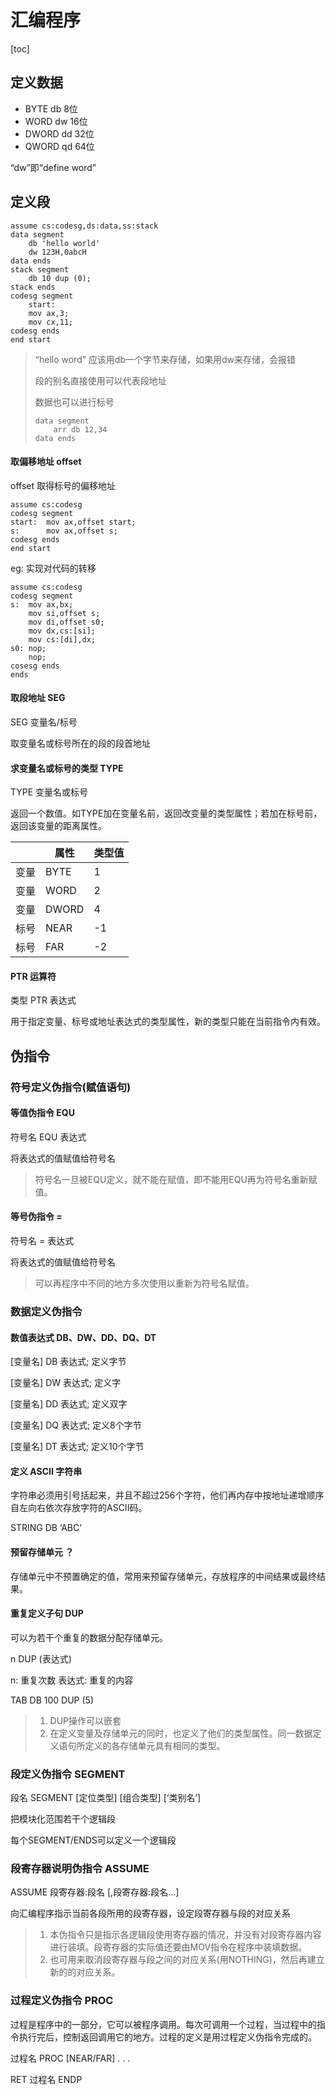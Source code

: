 # 汇编程序

[toc]

## 定义数据

*   BYTE db 8位
*   WORD dw 16位
*   DWORD dd 32位
*   QWORD qd 64位

“dw”即“define word”

## 定义段

~~~ assembly
assume cs:codesg,ds:data,ss:stack
data segment
	db 'hello world'
	dw 123H,0abcH
data ends
stack segment
	db 10 dup (0);
stack ends
codesg segment
	start:
	mov ax,3;
	mov cx,11;
codesg ends
end start
~~~

>   “hello word” 应该用db一个字节来存储，如果用dw来存储，会报错
>
>   段的别名直接使用可以代表段地址
>
>   数据也可以进行标号
>   ~~~ assembly
>   data segment 
>   	arr db 12,34
>   data ends
>   ~~~
>

#### 取偏移地址 offset

offset 取得标号的偏移地址

~~~ assembly
assume cs:codesg
codesg segment
start:	mov ax,offset start;
s:		mov ax,offset s;
codesg ends
end start
~~~

eg: 实现对代码的转移

~~~ assembly
assume cs:codesg
codesg segment
s:	mov ax,bx;
	mov si,offset s;
	mov di,offset s0;
	mov dx,cs:[si];
	mov cs:[di],dx;
s0:	nop;
	nop;
cosesg ends
ends
~~~

#### 取段地址 SEG

SEG 变量名/标号

取变量名或标号所在的段的段首地址

#### 求变量名或标号的类型 TYPE

TYPE 变量名或标号

返回一个数值。如TYPE加在变量名前，返回改变量的类型属性；若加在标号前，返回该变量的距离属性。

|      | 属性  | 类型值 |
| ---- | ----- | ------ |
| 变量 | BYTE  | 1      |
| 变量 | WORD  | 2      |
| 变量 | DWORD | 4      |
| 标号 | NEAR  | -1     |
| 标号 | FAR   | -2     |

#### PTR 运算符

类型 PTR 表达式

用于指定变量、标号或地址表达式的类型属性，新的类型只能在当前指令内有效。

## 伪指令

### 符号定义伪指令(赋值语句)

#### 等值伪指令 EQU

符号名 EQU 表达式

将表达式的值赋值给符号名

>   符号名一旦被EQU定义，就不能在赋值，即不能用EQU再为符号名重新赋值。

#### 等号伪指令 =

符号名 = 表达式

将表达式的值赋值给符号名

>   可以再程序中不同的地方多次使用以重新为符号名赋值。

### 数据定义伪指令

#### 数值表达式 DB、DW、DD、DQ、DT

[变量名] DB 表达式; 定义字节

[变量名] DW 表达式; 定义字

[变量名] DD 表达式; 定义双字

[变量名] DQ 表达式; 定义8个字节

[变量名] DT 表达式; 定义10个字节

#### 定义 ASCII 字符串

字符串必须用引号括起来，并且不超过256个字符，他们再内存中按地址递增顺序自左向右依次存放字符的ASCII码。

STRING DB ‘ABC’

#### 预留存储单元 ？

存储单元中不预置确定的值，常用来预留存储单元，存放程序的中间结果或最终结果。

#### 重复定义子句 DUP

可以为若干个重复的数据分配存储单元。

n DUP (表达式)

n: 重复次数  表达式: 重复的内容

TAB DB 100 DUP (5)

>   1.   DUP操作可以嵌套
>   2.   在定义变量及存储单元的同时，也定义了他们的类型属性。同一数据定义语句所定义的各存储单元具有相同的类型。

### 段定义伪指令 SEGMENT

段名 SEGMENT [定位类型] [组合类型] [‘类别名’]

 把模块化范围若干个逻辑段

每个SEGMENT/ENDS可以定义一个逻辑段

### 段寄存器说明伪指令 ASSUME

ASSUME 段寄存器:段名 [,段寄存器:段名…]

向汇编程序指示当前各段所用的段寄存器，设定段寄存器与段的对应关系

>   1.   本伪指令只是指示各逻辑段使用寄存器的情况，并没有对段寄存器内容进行装填。段寄存器的实际值还要由MOV指令在程序中装填数据。
>   2.   也可用来取消段寄存器与段之间的对应关系(用NOTHING)，然后再建立新的的对应关系。

### 过程定义伪指令 PROC

过程是程序中的一部分，它可以被程序调用。每次可调用一个过程，当过程中的指令执行完后，控制返回调用它的地方。过程的定义是用过程定义伪指令完成的。

过程名 PROC [NEAR/FAR]
	.
	.
	.

RET
过程名 ENDP

